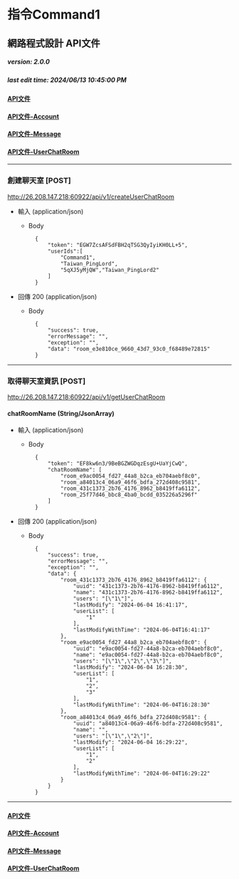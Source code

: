 # 指令Command1 
## 網路程式設計 API文件
##### version: 2.0.0
##### last edit time: 2024/06/13 10:45:00 PM

#### [API文件]()
#### [API文件-Account]()
#### [API文件-Message]()
#### [API文件-UserChatRoom]()
---
### 創建聊天室 [POST]
http://26.208.147.218:60922/api/v1/createUserChatRoom

+ 輸入 (application/json)
    + Body

            {
                "token": "EGW7ZcsAFSdFBH2qTSG3QyIyiKH0LL+5",
                "userIds":[
                    "Command1",
                    "Taiwan_PingLord",
                    "5qXJ5yMjQW","Taiwan_PingLord2"
                ]
            }

+ 回傳 200 (application/json)

    + Body

            {
                "success": true,
                "errorMessage": "",
                "exception": "",
                "data": "room_e3e810ce_9660_43d7_93c0_f68489e72815"
            }

---
### 取得聊天室資訊 [POST]
http://26.208.147.218:60922/api/v1/getUserChatRoom

#### chatRoomName (String/JsonArray)
+ 輸入 (application/json)
    + Body

            {
                "token": "EF8kw6n3/9BeBGZWGDqzEsgU+UaYjCwQ",
                "chatRoomName": [
                    "room_e9ac0054_fd27_44a8_b2ca_eb704aebf8c0",
                    "room_a84013c4_06a9_46f6_bdfa_272d408c9581",
                    "room_431c1373_2b76_4176_8962_b8419ffa6112",
                    "room_25f77d46_bbc8_4ba0_bcdd_035226a5296f"
                ]
            }

+ 回傳 200 (application/json)

    + Body

            {
                "success": true,
                "errorMessage": "",
                "exception": "",
                "data": {
                    "room_431c1373_2b76_4176_8962_b8419ffa6112": {
                        "uuid": "431c1373-2b76-4176-8962-b8419ffa6112",
                        "name": "431c1373-2b76-4176-8962-b8419ffa6112",
                        "users": "[\"1\"]",
                        "lastModify": "2024-06-04 16:41:17",
                        "userList": [
                            "1"
                        ],
                        "lastModifyWithTime": "2024-06-04T16:41:17"
                    },
                    "room_e9ac0054_fd27_44a8_b2ca_eb704aebf8c0": {
                        "uuid": "e9ac0054-fd27-44a8-b2ca-eb704aebf8c0",
                        "name": "e9ac0054-fd27-44a8-b2ca-eb704aebf8c0",
                        "users": "[\"1\",\"2\",\"3\"]",
                        "lastModify": "2024-06-04 16:28:30",
                        "userList": [
                            "1",
                            "2",
                            "3"
                        ],
                        "lastModifyWithTime": "2024-06-04T16:28:30"
                    },
                    "room_a84013c4_06a9_46f6_bdfa_272d408c9581": {
                        "uuid": "a84013c4-06a9-46f6-bdfa-272d408c9581",
                        "name": "",
                        "users": "[\"1\",\"2\"]",
                        "lastModify": "2024-06-04 16:29:22",
                        "userList": [
                            "1",
                            "2"
                        ],
                        "lastModifyWithTime": "2024-06-04T16:29:22"
                    }
                }
            }

---
#### [API文件]()
#### [API文件-Account]()
#### [API文件-Message]()
#### [API文件-UserChatRoom]()